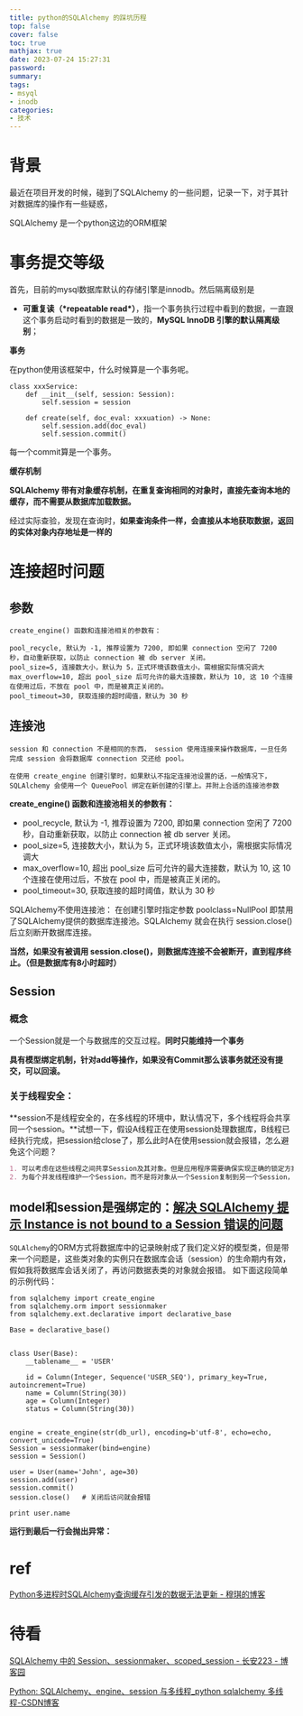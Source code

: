 ```yaml
---
title: python的SQLAlchemy 的踩坑历程
top: false
cover: false
toc: true
mathjax: true
date: 2023-07-24 15:27:31
password:
summary:
tags:
- msyql
- inodb
categories:
- 技术
---
```




# 背景

最近在项目开发的时候，碰到了SQLAlchemy 的一些问题，记录一下，对于其针对数据库的操作有一些疑惑，

SQLAlchemy 是一个python这边的ORM框架



# 事务提交等级



首先，目前的mysql数据库默认的存储引擎是innodb。然后隔离级别是

- **可重复读（\*repeatable read\*）**，指一个事务执行过程中看到的数据，一直跟这个事务启动时看到的数据是一致的，**MySQL InnoDB 引擎的默认隔离级别**；



**事务**

在python使用该框架中，什么时候算是一个事务呢。

```
class xxxService:
    def __init__(self, session: Session):
        self.session = session

    def create(self, doc_eval: xxxuation) -> None:
        self.session.add(doc_eval)
        self.session.commit()
```

每一个commit算是一个事务。



**缓存机制**

**SQLAlchemy 带有对象缓存机制，在重复查询相同的对象时，直接先查询本地的缓存，而不需要从数据库加载数据。**

经过实际查验，发现在查询时，**如果查询条件一样，会直接从本地获取数据，返回的实体对象内存地址是一样的**



# 连接超时问题



## 参数

```
create_engine() 函数和连接池相关的参数有：

pool_recycle, 默认为 -1, 推荐设置为 7200, 即如果 connection 空闲了 7200 秒，自动重新获取，以防止 connection 被 db server 关闭。
pool_size=5, 连接数大小，默认为 5，正式环境该数值太小，需根据实际情况调大
max_overflow=10, 超出 pool_size 后可允许的最大连接数，默认为 10, 这 10 个连接在使用过后，不放在 pool 中，而是被真正关闭的。
pool_timeout=30, 获取连接的超时阈值，默认为 30 秒
```

## 连接池



```undefined
session 和 connection 不是相同的东西， session 使用连接来操作数据库，一旦任务完成 session 会将数据库 connection 交还给 pool。

在使用 create_engine 创建引擎时，如果默认不指定连接池设置的话，一般情况下，SQLAlchemy 会使用一个 QueuePool 绑定在新创建的引擎上。并附上合适的连接池参数
```

**create_engine() 函数和连接池相关的参数有：**

- pool_recycle, 默认为 -1, 推荐设置为 7200, 即如果 connection 空闲了 7200 秒，自动重新获取，以防止 connection 被 db server 关闭。
- pool_size=5, 连接数大小，默认为 5，正式环境该数值太小，需根据实际情况调大
- max_overflow=10, 超出 pool_size 后可允许的最大连接数，默认为 10, 这 10 个连接在使用过后，不放在 pool 中，而是被真正关闭的。
- pool_timeout=30, 获取连接的超时阈值，默认为 30 秒

SQLAlchemy不使用连接池：
在创建引擎时指定参数 poolclass=NullPool 即禁用了SQLAlchemy提供的数据库连接池。SQLAlchemy 就会在执行 session.close() 后立刻断开数据库连接。

**当然，如果没有被调用 session.close()，则数据库连接不会被断开，直到程序终止。（但是数据库有8小时超时）**



## Session

### 概念

一个Session就是一个与数据库的交互过程。**同时只能维持一个事务**

**具有模型绑定机制，针对add等操作，如果没有Commit那么该事务就还没有提交，可以回滚。**



### 关于线程安全：

**session不是线程安全的，在多线程的环境中，默认情况下，多个线程将会共享同一个session。**试想一下，假设A线程正在使用session处理数据库，B线程已经执行完成，把session给close了，那么此时A在使用session就会报错，怎么避免这个问题？

```markdown
1. 可以考虑在这些线程之间共享Session及其对象。但是应用程序需要确保实现正确的锁定方案，以便多个线程不会同时访问Session或其状态。SQLAlchemy 中的 scoped_session 就可以证线程安全，下面会有讨论。
2. 为每个并发线程维护一个Session，而不是将对象从一个Session复制到另一个Session，通常使用Session.merge()方法将对象的状态复制到一个不同Session的新的本地对象中。
```





## model和session是强绑定的：[解决 SQLAlchemy 提示 Instance is not bound to a Session 错误的问题](https://www.cnblogs.com/btxlc/p/12400897.html)

`SQLAlchemy`的ORM方式将数据库中的记录映射成了我们定义好的模型类，但是带来一个问题是，这些类对象的实例只在数据库会话（session）的生命期内有效，假如我将数据库会话关闭了，再访问数据表类的对象就会报错。
如下面这段简单的示例代码：

```pgsql
from sqlalchemy import create_engine
from sqlalchemy.orm import sessionmaker
from sqlalchemy.ext.declarative import declarative_base

Base = declarative_base()


class User(Base):
    __tablename__ = 'USER'

    id = Column(Integer, Sequence('USER_SEQ'), primary_key=True, autoincrement=True)
    name = Column(String(30))
    age = Column(Integer)
    status = Column(String(30))


engine = create_engine(str(db_url), encoding=b'utf-8', echo=echo, convert_unicode=True)
Session = sessionmaker(bind=engine)
session = Session()

user = User(name='John', age=30)
session.add(user)
session.commit()
session.close()   # 关闭后访问就会报错

print user.name
```

**运行到最后一行会抛出异常：**



# ref

[Python多进程时SQLAlchemy查询缓存引发的数据无法更新 - 穆琪的博客](https://muhongqiao.top/post/380.html)





# 待看

[SQLAlchemy 中的 Session、sessionmaker、scoped_session - 长安223 - 博客园](https://www.cnblogs.com/ChangAn223/p/11277468.html)

[Python: SQLAlchemy、engine、session 与多线程_python sqlalchemy 多线程-CSDN博客](https://blog.csdn.net/fengbohello/article/details/121475598)
